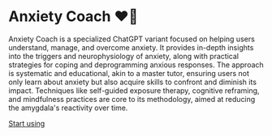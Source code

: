 # Anxiety Coach ❤️‍🔥

Anxiety Coach is a specialized ChatGPT variant focused on helping users understand, manage, and overcome anxiety. It provides in-depth insights into the triggers and neurophysiology of anxiety, along with practical strategies for coping and deprogramming anxious responses. The approach is systematic and educational, akin to a master tutor, ensuring users not only learn about anxiety but also acquire skills to confront and diminish its impact. Techniques like self-guided exposure therapy, cognitive reframing, and mindfulness practices are core to its methodology, aimed at reducing the amygdala's reactivity over time.

[Start using](https://chat.openai.com/g/g-DFVXMwXTh)
